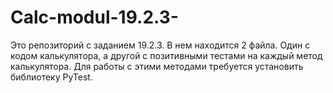 # Calc-modul-19.2.3-

Это репозиторий с заданием 19.2.3. 
В нем находится 2 файла. Один с кодом калькулятора, а другой с позитивными тестами на каждый метод калькулятора.
Для работы с этими методами требуется установить библиотеку PyTest.
